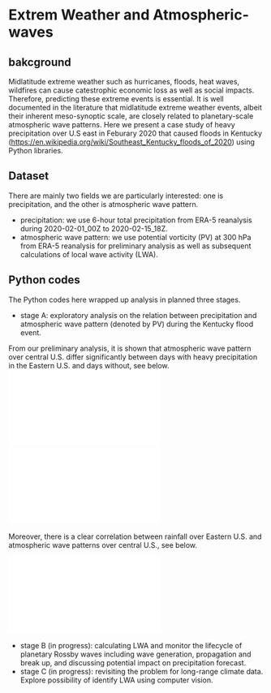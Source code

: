# Extrem Weather and Atmospheric-waves

## bakcground
Midlatitude extreme weather such as hurricanes, floods, heat waves, wildfires can cause catestrophic economic loss as well as social impacts. Therefore, predicting these extreme events is essential. It is well documented in the literature that midlatitude extreme weather events, albeit their inherent meso-synoptic scale, are closely related to planetary-scale atmospheric wave patterns. Here we present a case study of heavy precipitation over U.S east in Feburary 2020 that caused floods in Kentucky (https://en.wikipedia.org/wiki/Southeast_Kentucky_floods_of_2020) using Python libraries.

## Dataset
There are mainly two fields we are particularly interested: one is precipitation, and the other is atmospheric wave pattern.

- precipitation: we use 6-hour total precipitation from ERA-5 reanalysis during 2020-02-01_00Z to 2020-02-15_18Z.
- atmospheric wave pattern: we use potential vorticity (PV) at 300 hPa from ERA-5 reanalysis for preliminary analysis as well as subsequent calculations of local wave activity (LWA).

## Python codes
The Python codes here wrapped up analysis in planned three stages.

- stage A: exploratory analysis on the relation between precipitation and atmospheric wave pattern (denoted by PV) during the Kentucky flood event.

From our preliminary analysis, it is shown that atmospheric wave pattern over central U.S. differ significantly between days with heavy precipitation in the Eastern U.S. and days without, see below.
![Image on 2020-02-03_00Z](tp-pv_2020-02-03_00Z.pdf)
![Image on 2020-02-06_12Z](tp-pv_2020-02-06_12Z.pdf)

Moreover, there is a clear correlation between rainfall over Eastern U.S. and atmospheric wave patterns over central U.S., see below.

![Image on tp-pv correlation](tp-pv_ts.pdf) 
- stage B (in progress): calculating LWA and monitor the lifecycle of planetary Rossby waves including wave generation, propagation and break up, and discussing potential impact on precipitation forecast.
- stage C (in progress): revisiting the problem for long-range climate data. Explore possibility of identify LWA using computer vision.
